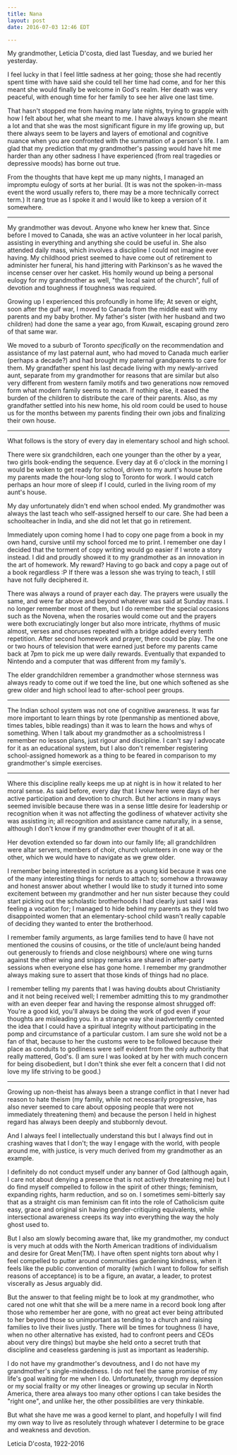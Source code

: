 ```yaml
---
title: Nana
layout: post
date: 2016-07-03 12:46 EDT

---
```


My grandmother, Leticia D'costa, died last Tuesday, and we buried her yesterday.

I feel lucky in that I feel little sadness at her going; those she had recently spent time with have said she could tell her time had come, and for her this meant she would finally be welcome in God's realm. Her death was very peaceful, with enough time for her family to see her alive one last time.

That hasn't stopped me from having many late nights, trying to grapple with how I felt about her, what she meant to me. I have always known she meant a lot and that she was the most significant figure in my life growing up, but there always seem to be layers and layers of emotional and cognitive nuance when you are confronted with the summation of a person's life. I am glad that my prediction that my grandmother's passing would have hit me harder than any other sadness I have experienced (from real tragedies or depressive moods) has borne out true.

From the thoughts that have kept me up many nights, I managed an impromptu eulogy of sorts at her burial. (It is was not the spoken-in-mass event the word usually refers to, there may be a more technically correct term.) It rang true as I spoke it and I would like to keep a version of it somewhere.

---

My grandmother was devout. Anyone who knew her knew that. Since before I moved to Canada, she was an active volunteer in her local parish, assisting in everything and anything she could be useful in. She also attended daily mass, which involves a discipline I could not imagine ever having. My childhood priest seemed to have come out of retirement to administer her funeral, his hand jittering with Parkinson's as he waved the incense censer over her casket. His homily wound up being a personal eulogy for my grandmother as well, "the local saint of the church", full of devotion and toughness if toughness was required.

Growing up I experienced this profoundly in home life; At seven or eight, soon after the gulf war, I moved to Canada from the middle east with my parents and my baby brother. My father's sister (with her husband and two children) had done the same a year ago, from Kuwait, escaping ground zero of that same war.

We moved to a suburb of Toronto _specifically_ on the recommendation and assistance of my last paternal aunt, who had moved to Canada much earlier (perhaps a decade?) and had brought my paternal grandparents to care for them. My grandfather spent his last decade living with my newly-arrived aunt, separate from my grandmother for reasons that are similar but also very different from western family motifs and two generations now removed form what modern family seems to mean. If nothing else, it eased the burden of the children to distribute the care of their parents. Also, as my grandfather settled into his new home, his old room could be used to house us for the months between my parents finding their own jobs and finalizing their own house.

---

What follows is the story of every day in elementary school and high school.

There were six grandchildren, each one younger than the other by a year, two girls book-ending the sequence. Every day at 6 o'clock in the morning I would be woken to get ready for school, driven to my aunt's house before my parents made the hour-long slog to Toronto for work. I would catch perhaps an hour more of sleep if I could, curled in the living room of my aunt's house.

My day unfortunately didn't end when school ended. My grandmother was always the last teach who self-assigned herself to our care. She had been a schoolteacher in India, and she did not let that go in retirement.

Immediately upon coming home I had to copy one page from a book in my own hand, cursive until my school forced me to print. 
I remember one day I decided that the torment of copy writing would go easier if I wrote a story instead. I did and proudly showed it to my grandmother as an innovation in the art of homework. My reward? Having to go back and copy a page out of a book regardless :P If there was a lesson she was trying to teach, I still have not fully deciphered it.

There was always a round of prayer each day. The prayers were usually the same, and were far above and beyond whatever was said at Sunday mass. I no longer remember most of them, but I do remember the special occasions such as the Novena, when the rosaries would come out and the prayers were both excruciatingly longer but also more intricate, rhythms of music almost, verses and choruses repeated with a bridge added every tenth repetition.
After second homework and prayer, there could be play. The one or two hours of television that were earned just before my parents came back at 7pm to pick me up were daily rewards. Eventually that expanded to Nintendo and a computer that was different from my family's.

The elder grandchildren remember a grandmother whose sternness was always ready to come out if we toed the line, but one which softened as she grew older and high school lead to after-school peer groups.

---

The Indian school system was not one of cognitive awareness. It was far more important to learn things by rote (penmanship as mentioned above, times tables, bible readings) than it was to learn the hows and whys of something. When I talk about my grandmother as a schoolmistress I remember no lesson plans, just rigour and discipline. I can't say I advocate for it as an educational system, but I also don't remember registering school-assigned homework as a thing to be feared in comparison to my grandmother's simple exercises.

---

Where this discipline really keeps me up at night is in how it related to her moral sense. As said before, every day that I knew here were days of her active participation and devotion to church. But her actions in many ways seemed invisible because there was in a sense little desire for leadership or recognition when it was not affecting the godliness of whatever activity she was assisting in; all recognition and assistance came naturally, in a sense, although I don't know if my grandmother ever thought of it at all.

Her devotion extended so far down into our family life; all grandchildren were altar servers, members of choir, church volunteers in one way or the other, which we would have to navigate as we grew older.

I remember being interested in scripture as a young kid because it was one of the many interesting things for nerds to attach to; somehow a throwaway and honest answer about whether I would like to study it turned into some excitement between my grandmother and her nun sister because they could start picking out the scholastic brotherhoods I had clearly just said I was feeling a vocation for; I managed to hide behind my parents as they told two disappointed women that an elementary-school child wasn't really capable of deciding they wanted to enter the brotherhood.

I remember family arguments, as large families tend to have (I have not mentioned the cousins of cousins, or the title of uncle/aunt being handed out generously to friends and close neighbours) where one wing turns against the other wing and snippy remarks are shared in after-party sessions when everyone else has gone home. I remember my grandmother always making sure to assert that those kinds of things had no place.

I remember telling my parents that I was having doubts about Christianity and it not being received well; I remember admitting this to my grandmother with an even deeper fear and having the response almost shrugged off: You're a good kid, you'll always be doing the work of god even if your thoughts are misleading you.
In a strange way she inadvertently cemented the idea that I could have a spiritual integrity without participating in the pomp and circumstance of a particular custom. I am sure she wold not be a fan of that, because to her the customs were to be followed because their place as conduits to godliness were self evident from the only authority that really mattered, God's.
(I am sure I was looked at by her with much concern for being disobedient, but I don't think she ever felt a concern that I did not love my life striving to be good.)

---

Growing up non-theist has always been a strange conflict in that I never had reason to hate theism (my family, while not necessarily progressive, has also never seemed to care about opposing people that were not immediately threatening them) and because the person I held in highest regard has always been deeply and stubbornly devout.

And I always feel I intellectually understand this but I always find out in crashing waves that I don't; the way I engage with the world, with people around me, with justice, is very much derived from my grandmother as an example.

I definitely do not conduct myself under any banner of God (although again, I care not about denying a presence that is not actively threatening me) but I do find myself compelled to follow in the spirit of other things; feminism, expanding rights, harm reduction, and so on. I sometimes semi-bitterly say that as a straight cis man feminism can fit into the role of Catholicism quite easy, grace and original sin having gender-critiquing equivalents, while intersectional awareness creeps its way into everything the way the holy ghost used to.

But I also am slowly becoming aware that, like my grandmother, my conduct is very much at odds with the North American traditions of individualism and desire for Great Men(TM). I have often spent nights torn about why I feel compelled to putter around communities gardening kindness, when it feels like the public convention of morality (which I want to follow for selfish reasons of acceptance) is to be a figure, an avatar, a leader, to protest viscerally as Jesus arguably did.

But the answer to that feeling might be to look at my grandmother, who cared not one whit that she will be a mere name in a record book long after those who remember her are gone, with no great act ever being attributed to her beyond those so unimportant as tending to a church and raising families to live their lives justly. There will be times for toughness (I have, when no other alternative has existed, had to confront peers and CEOs about very dire things) but maybe she held onto a secret truth that discipline and ceaseless gardening is just as important as leadership.

I do not have my grandmother's devoutness, and I do not have my grandmother's single-mindedness. I do not feel the same promise of my life's goal waiting for me when I do. Unfortunately, through my depression or my social frailty or my other lineages or growing up secular in North America, there area always too many other options I can take besides the "right one", and unlike her, the other possibilities are very thinkable.

But what she have me was a good kernel to plant, and hopefully I will find my own way to live as resolutely through whatever I determine to be grace and weakness and devotion.


Leticia D'costa, 1922-2016
